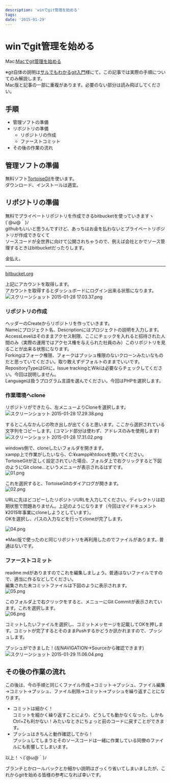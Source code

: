 ```yaml
---
description: 'winでgit管理を始める'
tags:
date: '2015-01-29'
---
```

# winでgit管理を始める
  
Mac:[Macでgit管理を始める](http://qiita.com/perpouh/items/5b8fd0c9ff05ac385a90)  
  
※git自体の説明は[サルでもわかるgit入門](http://www.backlog.jp/git-guide/)様にて。この記事では実際の手順についてのみ解説します。  
Mac版と記事の一部に重複があります。必要のない部分は読み飛ばしてください。  
  
## 手順  
 - 管理ソフトの準備  
 - リポジトリの準備  
	- リポジトリの作成  
 	- ファーストコミット  
 - その後の作業の流れ  
  
## 管理ソフトの準備  
無料ソフト[TortoiseGit](https://code.google.com/p/tortoisegit/)を使います。  
ダウンロード、インストールは適宜。  
  
## リポジトリの準備  
無料でプライベートリポジトリを作成できるbitbucketを使っていきますヽ(´@ω@｀)ﾉ  
githubもいいと思うんですけど、あっちはお金を払わないとプライベートリポジトリが作成できなくて  
ソースコードが全世界に向けて公開されちゃうので、例えば会社とかでソース管理するときはbitbucketだったりします。  
  
金払え。  
  
-----  
  
[bitbucket.org](https://bitbucket.org/)  
  
上記にアカウントを取得します。  
アカウントを取得するとダッシュボードにログイン出来る状態になります。  
![スクリーンショット 2015-01-28 17.03.37.png](/blog/assets/img/9216ace2-2458-3723-f79c-4ca2bdb8eb42.png "スクリーンショット 2015-01-28 17.03.37.png")  
  
  
### リポジトリの作成  
ヘッダーのCreateからリポジトリを作っていきます。  
Nameにプロジェクト名、Descriptionにはプロジェクトの説明を入力します。  
AccessLevelはそのままアクセス制限、ここにチェックを入れると招待された人間のみ（実際の運用ではアクセス権を与えられた社員のみ）このリポジトリを見ることが出来る状態になります。  
Forkingはフォーク権限、フォークはプッシュ権限のないクローンみたいなものだと思っていてください。取り敢えずデフォルトのままでいいです。  
RepositoryTypeはGitに。Issue trackingとWikiは必要ならチェックしてください。今回は説明しません。  
Languageは扱うプログラム言語を選んでください。今回はPHPを選択します。  
  
### 作業環境へclone  
  
リポジトリができたら、左メニューよりCloneを選択します。  
![スクリーンショット 2015-01-28 17.29.38.png](/blog/assets/img/82d7934b-e797-a832-3ee3-b5b65d5621b5.png "スクリーンショット 2015-01-28 17.29.38.png")  
  
  
するとこんなかんじの吹き出しが出てくると思います。ここから選択されている文字列をコピーします。(コマンド部分は使わず、アドレスのみを使用します)  
![スクリーンショット 2015-01-28 17.31.02.png](/blog/assets/img/b85ebb10-6259-d0b5-cc94-533ca718908b.png "スクリーンショット 2015-01-28 17.31.02.png")  
  
  
windows側で、cloneしたいフォルダを開きます。  
xampp上で作業がしたいなら、C:¥xampp¥htdocsを開いてください。  
TortoiseGitが正しく設定されていた場合、フォルダ上で右クリックすると下図のようにGit clone...というメニューが表示されるはずです。  
![01.png](/blog/assets/img/25919122-182e-5f2e-f02a-33411858366f.png "01.png")  
  
これを選択すると、TortoiseGitのダイアログが開きます。  
![02.png](/blog/assets/img/b5874779-ad6b-332a-e4a7-981bb751adc2.png "02.png")  
  
URLに先ほどコピーしたリポジトリURLを入力してください。ディレクトリは初期状態で問題ありません。上記のようになります（今回はマイドキュメント¥2015年事業にcloneしようとしています）。  
OKを選択し、パスの入力などを行ってcloneが完了します。  
  
![04.png](/blog/assets/img/c9377f59-ecc2-0f60-19d2-8509fc676f63.png "04.png")  
  
※Mac版で使ったのと同じリポジトリを再利用したのでファイルがあります。普通はないです。  
  
  
### ファーストコミット  
  
readme.mdがありますのでこれを編集しましょう。普通はないファイルですので、適当に作るなどしてください。  
編集された未コミットファイルは下図のように表示されます。  
![05.png](/blog/assets/img/66102308-a027-ace2-04e2-c9d503bc9c64.png "05.png")  
  
このフォルダ上で右クリックをすると、メニューにGit Commitが表示されています。これを選択します。  
![06.png](/blog/assets/img/e78788ed-b2a5-97cc-05a6-8f48569abbec.png "06.png")  
  
コミットしたいファイルを選択し、コミットメッセージを記載してOKを押します。コミットが完了するとそのままPushするかどうか訊かれますので、プッシュします。  
  
  
プッシュができました！(左NAVIGATION→Sourceから確認できます)  
![スクリーンショット 2015-01-29 11.06.04.png](/blog/assets/img/c284df82-62ca-dab3-c3da-e3af1b7271c1.png "スクリーンショット 2015-01-29 11.06.04.png")  
  
  
## その後の作業の流れ  
  
この後は、今の手順と同じくファイル作成→コミット→プッシュ、ファイル編集→コミット→プッシュ、ファイル削除→コミット→プッシュを繰り返すことになります。  
  
 - コミットは細かく！  
コミットを細かく繰り返すことにより、どうしても動かなくなった、しかもCtrl+Zも利かない！みたいなときにちょっと前のコードに戻すことができます。  
 - プッシュはきちんと動作確認してから！  
プッシュしてしまうとそのソースコードは一緒に作業している同僚のファイルにも影響してしまいます。  
  
以上！ヽ(´@ω@｀)ﾉ  
  
ブランチとかロールバックとか細かい説明はざっくり省いてしまいましたが、これからgitを始める皆様の参考になれば幸いです。  

